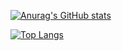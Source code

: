[![Anurag's GitHub stats](https://github-readme-stats.vercel.app/api?username=SolarianZ)](https://github.com/SolarianZ)

[![Top Langs](https://github-readme-stats.vercel.app/api/top-langs/?username=SolarianZ)](https://github.com/SolarianZ)
